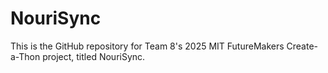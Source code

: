 # NouriSync
This is the GitHub repository for Team 8's 2025 MIT FutureMakers Create-a-Thon project, titled NouriSync.
